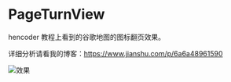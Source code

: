 # PageTurnView
hencoder 教程上看到的谷歌地图的图标翻页效果。

详细分析请看我的博客：https://www.jianshu.com/p/6a6a48961590

![效果](https://upload-images.jianshu.io/upload_images/1615230-d75d650629228adf.gif?imageMogr2/auto-orient/strip)

